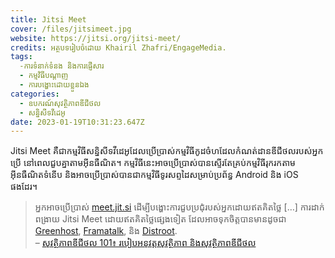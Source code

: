```yaml
---
title: Jitsi Meet
cover: /files/jitsimeet.jpg
website: https://jitsi.org/jitsi-meet/
credits: អត្ថបទរៀបចំដោយ Khairil Zhafri/EngageMedia.
tags:
  -ការទំនាក់ទំនង និងការផ្ញើសារ
  - កម្មវិធីបណ្តាញ
  - ការបង្ហោះដោយខ្លួនឯង
categories:
  - ឧបករណ៍សុវត្ថិភាពឌីជីថល
  - សន្និសីទវីដេអូ
date: 2023-01-19T10:31:23.647Z
---
```

Jitsi Meet គឺជាកម្មវិធីសន្និសីទវីដេអូដែលប្រើប្រាស់កម្មវិធីកូដចំហដែលកំណត់ដានឌីជីថលរបស់អ្នកប្រើ នៅពេលជួបគ្នាតាមអ៊ីនធឺណិត។ កម្មវិធីនេះអាចប្រើប្រាស់បានស្ទើរតែគ្រប់កម្មវិធីរុករកតាមអ៊ីនធឺណិតទំនើប និងអាចប្រើប្រាស់បានជាកម្មវិធីទូរសព្ទដៃសម្រាប់ប្រព័ន្ធ Android និង iOS ផងដែរ។

> អ្នកអាចប្រើប្រាស់ [meet.jit.si](https://meet.jit.si/) ដើម្បីបង្ហោះការជួបប្រជុំរបស់អ្នកដោយឥតគិតថ្លៃ \[…] ការដាក់ពង្រាយ Jitsi Meet ដោយឥតគិតថ្លៃផ្សេងទៀត ដែលអាចទុកចិត្តបានមានដូចជា [Greenhost](https://meet.greenhost.net/), [Framatalk](https://framatalk.org/), និង [Distroot](https://calls.disroot.org/). \
> – [សុវត្ថិភាពឌីជីថល 101៖ របៀបអនុវត្តសុវត្ថិភាព និងសុវត្ថិភាពឌីជីថល](https://engagemedia.org/2022/digital-hygiene-safety-security/)